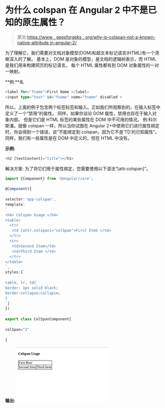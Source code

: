 # 为什么 colspan 在 Angular 2 中不是已知的原生属性？

> 原文:[https://www . geesforgeks . org/why-is-colspan-not-a-known-native-attribute in-angular-2/](https://www.geeksforgeeks.org/why-is-colspan-not-a-known-native-attribute-in-angular-2/)

为了理解它，我们需要对文档对象模型(DOM)和超文本标记语言(HTML)有一个清晰深入的了解。
基本上，DOM 是对象的模型，是文档的逻辑树表示，而 HTML 是我们用来构建网页的标记语言。
每个 HTML 属性都有到 DOM 对象属性的一对一映射。

**例:**名

```ts
<label for="fname">First Name </label>
<input type="text" id="fname" name="fname" disabled >
```

所以，上面的例子包含两个标签标签和输入。正如我们所观察到的，在输入标签中定义了一个“禁用”的属性。
同样，如果你谈论 DOM 属性，禁用也存在于输入对象内部。
但是它们是 HTML 标签的某些属性在 DOM 中不可用的情况。
例:科尔斯潘。就像 colspan 一样，所以当你试图在 Angular 2+中使用它们进行属性绑定时，你会得到一个错误，说“不能绑定到 colspan，因为它不是‘TD’的已知属性”。
同样，我们有一些属性是在 DOM 中定义的，但在 HTML 中没有。

**示例:**

```ts
<h2 [textContent]="title"></h1>
```

解决方案:
为了将它们用于属性绑定，您需要使用以下语法“[attr.colspan]”。

```ts
import {Component} from '@angular/core';

@Component({

selector:'app-colspan',
template:
`
<h4> Colspan Usage </h4>
<table>
  <tr>
   <td [attr.colspan]="colSpan">First Item </td>
  </tr>
  <tr>
   <td>Second Item</td>
   <td>Third Item </td>
  </tr>
</table>
`,
styles:[`

table, tr, td{
border: 1px solid black;
border-collapse:collapse;
}
`]
})

export class ColSpanComponent{

colSpan="2"

}
```

**输出:**
![](img/e2c1fa703192daf9bb3423ea4bc5e8a3.png)